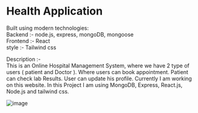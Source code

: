 # Health Application

Built using modern technologies:
<br>
Backend :- node.js, express, mongoDB, mongoose
<br>
Frontend :- React
<br>
style :- Tailwind css

Description :-
<br>
This is an Online Hospital Management System, where we have 2 type of users ( patient and Doctor ). Where users can book appointment. Patient can check lab Results. User can update his profile. Currently I am working on this website. In this Project I am using MongoDB, Express, React.js, Node.js and tailwind css.

![image](https://github.com/chirag412vijayvergiya/Health/assets/111374446/ef3a71f7-3f06-47cb-87ee-06bc492ed256)
